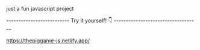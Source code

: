 just a fun javascript project

-------------------------- Try it yourself! 👇 -----------------------------------

https://thepiggame-js.netlify.app/
